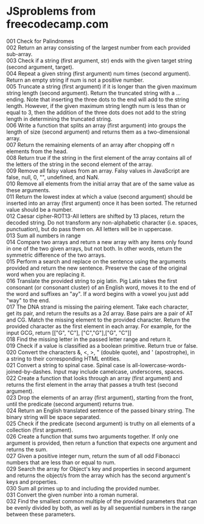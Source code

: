 # JSproblems from freecodecamp.com
001 Check for Palindromes<br/>
002 Return an array consisting of the largest number from each provided sub-array. <br/>
003 Check if a string (first argument, str) ends with the given target string (second argument, target).<br/>
004 Repeat a given string (first argument) num times (second argument). Return an empty string if num is not a positive number. <br/>
005 Truncate a string (first argument) if it is longer than the given maximum string length (second argument). Return the truncated string with a ... ending. Note that inserting the three dots to the end will add to the string length. However, if the given maximum string length num is less than or equal to 3, then the addition of the three dots does not add to the string length in determining the truncated string. <br/>
006 Write a function that splits an array (first argument) into groups the length of size (second argument) and returns them as a two-dimensional array.<br/>
007 Return the remaining elements of an array after chopping off n elements from the head.<br/>
008 Return true if the string in the first element of the array contains all of the letters of the string in the second element of the array.<br/>
009 Remove all falsy values from an array. Falsy values in JavaScript are false, null, 0, "", undefined, and NaN.<br/>
010 Remove all elements from the initial array that are of the same value as these arguments.<br/>
011 Return the lowest index at which a value (second argument) should be inserted into an array (first argument) once it has been sorted. The returned value should be a number.<br/>
012 Caesar cipher-ROT13-All letters are shifted by 13 places, return the decoded string. Do not transform any non-alphabetic character (i.e. spaces, punctuation), but do pass them on. All letters will be in uppercase.<br/>
013 Sum all numbers in range <br/>
014 Compare two arrays and return a new array with any items only found in one of the two given arrays, but not both. In other words, return the symmetric difference of the two arrays.<br/>
015 Perform a search and replace on the sentence using the arguments provided and return the new sentence. Preserve the case of the original word when you are replacing it. <br/>
016 Translate the provided string to pig latin. Pig Latin takes the first consonant (or consonant cluster) of an English word, moves it to the end of the word and suffixes an "ay". If a word begins with a vowel you just add "way" to the end. <br/>
017 The DNA strand is missing the pairing element. Take each character, get its pair, and return the results as a 2d array. Base pairs are a pair of AT and CG. Match the missing element to the provided character. Return the provided character as the first element in each array. For example, for the input GCG, return [["G", "C"], ["C","G"],["G", "C"]] <br/>
018 Find the missing letter in the passed letter range and return it. <br/>
019 Check if a value is classified as a boolean primitive. Return true or false.<br/>
020 Convert the characters &, <, >, " (double quote), and ' (apostrophe), in a string to their corresponding HTML entities. <br/>
021 Convert a string to spinal case. Spinal case is all-lowercase-words-joined-by-dashes. Input may include camelcase, underscores, spaces.<br/>
022 Create a function that looks through an array (first argument) and returns the first element in the array that passes a truth test (second argument). <br/>
023 Drop the elements of an array (first argument), starting from the front, until the predicate (second argument) returns true. <br/>
024 Return an English translated sentence of the passed binary string. The binary string will be space separated. <br/>
025 Check if the predicate (second argument) is truthy on all elements of a collection (first argument).<br/>
026 Create a function that sums two arguments together. If only one argument is provided, then return a function that expects one argument and returns the sum. <br/>
027 Given a positive integer num, return the sum of all odd Fibonacci numbers that are less than or equal to num. <br/>
029 Search the array for Object's key and properties in second argument and returns the object/s from the array which has the second argument's keys and properties. <br/>
030 Sum all primes up to and including the provided number.<br/>
031 Convert the given number into a roman numeral. <br/>
032 Find the smallest common multiple of the provided parameters that can be evenly divided by both, as well as by all sequential numbers in the range between these parameters. <br/>